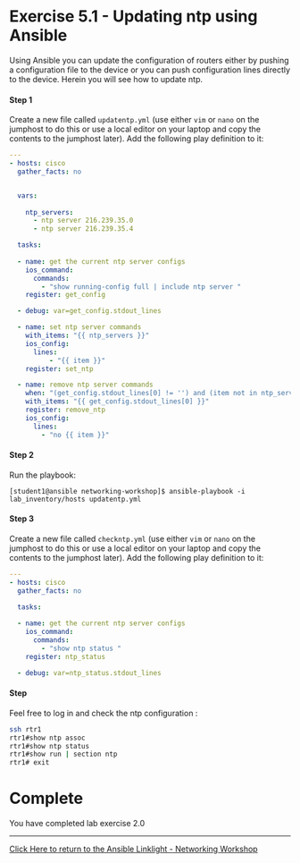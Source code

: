 # Exercise 5.1 - Updating ntp using Ansible

Using Ansible you can update the configuration of routers either by pushing a configuration file to the device or you can push configuration lines directly to the device.  Herein you will see how to update ntp.

#### Step 1

Create a new file called `updatentp.yml` (use either `vim` or `nano` on the jumphost to do this or use a local editor on your laptop and copy the contents to the jumphost later). Add the following play definition to it:


``` yaml
---
- hosts: cisco
  gather_facts: no


  vars:
  
    ntp_servers:
      - ntp server 216.239.35.0
      - ntp server 216.239.35.4

  tasks:
  
  - name: get the current ntp server configs
    ios_command:
      commands:
        - "show running-config full | include ntp server "
    register: get_config

  - debug: var=get_config.stdout_lines

  - name: set ntp server commands
    with_items: "{{ ntp_servers }}"
    ios_config:
      lines:
          - "{{ item }}"
    register: set_ntp

  - name: remove ntp server commands
    when: "(get_config.stdout_lines[0] != '') and (item not in ntp_servers)"
    with_items: "{{ get_config.stdout_lines[0] }}"
    register: remove_ntp
    ios_config:
      lines:
        - "no {{ item }}"


```

#### Step 2

Run the playbook:

``` shell
[student1@ansible networking-workshop]$ ansible-playbook -i lab_inventory/hosts updatentp.yml
```


#### Step 3

Create a new file called `checkntp.yml` (use either `vim` or `nano` on the jumphost to do this or use a local editor on your laptop and copy the contents to the jumphost later). Add the following play definition to it:


``` yaml
---
- hosts: cisco
  gather_facts: no

  tasks:
  
  - name: get the current ntp server configs
    ios_command:
      commands:
        - "show ntp status "
    register: ntp_status

  - debug: var=ntp_status.stdout_lines

```

#### Step #

Feel free to log in and check the ntp configuration :

```bash
ssh rtr1
rtr1#show ntp assoc
rtr1#show ntp status
rtr1#show run | section ntp
rtr1# exit
```


# Complete

You have completed lab exercise 2.0

---
[Click Here to return to the Ansible Linklight - Networking Workshop](../../README.md)
<!--stackedit_data:
eyJoaXN0b3J5IjpbLTExNDM4MTI1MDcsLTEyMTgyNTYyMTQsLT
EwMjQxMzI4ODgsLTExMTc5NTI5MDJdfQ==
-->